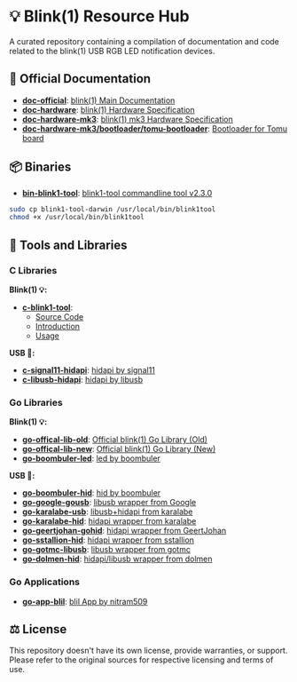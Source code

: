 # 💡 Blink(1) Resource Hub

A curated repository containing a compilation of documentation and code related to the blink(1) USB RGB LED notification devices.

## 📄 Official Documentation

- **[doc-official](/doc-official)**: [blink(1) Main Documentation](https://github.com/todbot/blink1/tree/main/docs)
- **[doc-hardware](/doc-hardware)**: [blink(1) Hardware Specification](https://github.com/todbot/blink1/tree/main/hardware)
- **[doc-hardware-mk3](/doc-hardware-mk3)**: [blink(1) mk3 Hardware Specification](https://github.com/todbot/blink1mk3)
- **[doc-hardware-mk3/bootloader/tomu-bootloader](/doc-hardware-mk3/bootloader/tomu-bootloader)**: [Bootloader for Tomu board](https://github.com/todbot/tomu-bootloader)

## 📦 Binaries

- **[bin-blink1-tool](/bin-blink1-tool)**: [blink1-tool commandline tool v2.3.0](https://github.com/todbot/blink1-tool/releases/tag/v2.3.0)

```bash
sudo cp blink1-tool-darwin /usr/local/bin/blink1tool
chmod +x /usr/local/bin/blink1tool
```

## 🔧 Tools and Libraries

### C Libraries

**Blink(1) 💡:**

- **[c-blink1-tool](/c-blink1-tool)**:
  - [Source Code](https://github.com/todbot/blink1-tool)
  - [Introduction](http://blink1.thingm.com/blink1-tool/)
  - [Usage](https://github.com/todbot/blink1/blob/main/docs/blink1-tool.md)

**USB 🔌:**

- **[c-signal11-hidapi](/c-signal11-hidapi)**: [hidapi by signal11](https://github.com/signal11/hidapi)
- **[c-libusb-hidapi](/c-libusb-hidapi)**: [hidapi by libusb](https://github.com/libusb/hidapi)

### Go Libraries

**Blink(1) 💡:**

- **[go-offical-lib-old](/go-offical-lib-old)**: [Official blink(1) Go Library (Old)](https://github.com/todbot/blink1/tree/main/go/GoBlink)
- **[go-offical-lib-new](/go-offical-lib-new)**: [Official blink(1) Go Library (New)](https://github.com/hink/go-blink1)
- **[go-boombuler-led](/go-boombuler-led)**: [led by boombuler](https://github.com/boombuler/led)

**USB 🔌:**

- **[go-boombuler-hid](/go-boombuler-hid)**: [hid by boombuler](https://github.com/boombuler/hid)
- **[go-google-gousb](/go-google-gousb)**: [libusb wrapper from Google](https://github.com/google/gousb)
- **[go-karalabe-usb](/go-karalabe-usb)**: [libusb+hidapi from karalabe](https://github.com/karalabe/usb)
- **[go-karalabe-hid](/go-karalabe-hid)**: [hidapi wrapper from karalabe](https://github.com/karalabe/hid)
- **[go-geertjohan-gohid](/go-geertjohan-gohid)**: [hidapi wrapper from GeertJohan](https://github.com/GeertJohan/go.hid)
- **[go-sstallion-hid](/go-sstallion-hid)**: [hidapi wrapper from sstallion](https://github.com/sstallion/go-hid)
- **[go-gotmc-libusb](/go-gotmc-libusb)**: [libusb wrapper from gotmc](https://github.com/gotmc/libusb)
- **[go-dolmen-hid](/go-dolmen-hid)**: [hidapi/libusb wrapper from dolmen](https://github.com/dolmen-go/hid)

### Go Applications

- **[go-app-blil](/go-app-blil)**: [blil App by nitram509](https://github.com/nitram509/blil)

## ⚖️ License

This repository doesn't have its own license, provide warranties, or support. Please refer to the original sources for respective licensing and terms of use.
